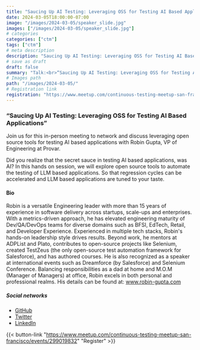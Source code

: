 ```yaml
---
title: "Saucing Up AI Testing: Leveraging OSS for Testing AI Based Applications"
date: 2024-03-05T18:00:00-07:00
image: "/images/2024-03-05/speaker_slide.jpg"
images: ["/images/2024-03-05/speaker_slide.jpg"]
# categories
categories: ["ctm"]
tags: ["ctm"]
# meta description
description: "Saucing Up AI Testing: Leveraging OSS for Testing AI Based Applications"
# save as draft
draft: false
summary: "Talk:<br>“Saucing Up AI Testing: Leveraging OSS for Testing AI Based Applications” (Robin Gupta)"
# Images path
path: "/images/2024-03-05/"
# Registration link
registration: "https://www.meetup.com/continuous-testing-meetup-san-francisco/events/299019832"
---
```


### “Saucing Up AI Testing: Leveraging OSS for Testing AI Based Applications”

Join us for this in-person meeting to network and discuss leveraging open source tools for testing AI based applications with Robin Gupta, VP of Engineering at Provar.

Did you realize that the secret sauce in testing AI based applications, was AI? In this hands on session, we will explore open source tools to automate the testing of LLM based applications. So that regression cycles can be accelerated and LLM based applications are tuned to your taste.

#### Bio

Robin is a versatile Engineering leader with more than 15 years of experience in software delivery across startups, scale-ups and enterprises. With a 
metrics-driven approach, he has elevated engineering maturity of Dev/QA/DevOps teams for diverse domains such as BFSI, EdTech, Retail, and Developer Experience. 
Experienced in multiple tech stacks, Robin's hands-on leadership style drives results. Beyond work, he mentors at ADPList and Plato, contributes to open-source 
projects like Selenium, created TestZeus (the only open-source test automation framework for Salesforce), and has authored courses. He is also recognized as a 
speaker at international events such as Dreamforce (by Salesforce) and Selenium Conference. Balancing responsibilities as a dad at home and M.O.M (Manager of
Managers) at office, Robin excels in both personal and professional realms. His details can be found at: www.robin-gupta.com

##### Social networks

- <i class="fa fa-github"></i> [GitHub](https://github.com/smilinrobin/robingupta)
- <i class="fa fa-twitter"></i> [Twitter](http://twitter.com/smilinrobin/)
- <i class="fa fa-linkedin"></i> [LinkedIn](https://www.linkedin.com/in/polymorphicrobin/)

{{< button-link "https://www.meetup.com/continuous-testing-meetup-san-francisco/events/299019832" "Register" >}}
